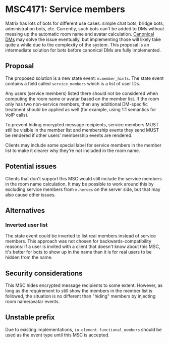 # MSC4171: Service members
Matrix has lots of bots for different use cases: simple chat bots, bridge bots,
administration bots, etc. Currently, such bots can't be added to DMs without
messing up the automatic room name and avatar calculation. [Canonical DMs] may
solve the issue eventually, but implementing those will likely take quite a
while due to the complexity of the system. This proposal is an intermediate
solution for bots before canonical DMs are fully implemented.

[Canonical DMs]: https://github.com/matrix-org/matrix-spec-proposals/pull/2199

## Proposal
The proposed solution is a new state event: `m.member_hints`. The state event
contains a field called `service_members` which is a list of user IDs.

Any users (service members) listed there should not be considered when
computing the room name or avatar based on the member list. If the room only
has two non-service members, then any additional DM-specific treatment should
be applied as well (for example, using 1:1 semantics for VoIP calls).

To prevent hiding encrypted message recipients, service members MUST still be
visible in the member list and membership events they send MUST be rendered if
other users' membership events are rendered.

Clients may include some special label for service members in the member list
to make it clearer why they're not included in the room name.

## Potential issues
Clients that don't support this MSC would still include the service members in
the room name calculation. It may be possible to work around this by excluding
service members from `m.heroes` on the server side, but that may also cause
other issues.

## Alternatives
### Inverted user list
The state event could be inverted to list real members instead of service
members. This approach was not chosen for backwards-compatibility reasons: if
a user is invited with a client that doesn't know about this MSC, it's better
for bots to show up in the name than it is for real users to be hidden from the
name.

## Security considerations
This MSC hides encrypted message recipients to some extent. However, as long as
the requirement to still show the members in the member list is followed, the
situation is no different than "hiding" members by injecting room name/avatar
events.

## Unstable prefix
Due to existing implementations, `io.element.functional_members` should be used
as the event type until this MSC is accepted.
